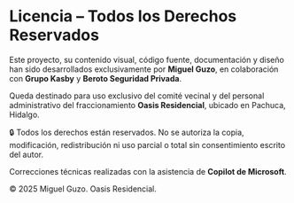 # Licencia – Todos los Derechos Reservados

Este proyecto, su contenido visual, código fuente, documentación y diseño han sido desarrollados exclusivamente por **Miguel Guzo**, en colaboración con **Grupo Kasby** y **Beroto Seguridad Privada**.

Queda destinado para uso exclusivo del comité vecinal y del personal administrativo del fraccionamiento **Oasis Residencial**, ubicado en Pachuca, Hidalgo.

🔒 Todos los derechos están reservados. No se autoriza la copia, modificación, redistribución ni uso parcial o total sin consentimiento escrito del autor.

Correcciones técnicas realizadas con la asistencia de **Copilot de Microsoft**.

© 2025 Miguel Guzo. Oasis Residencial.